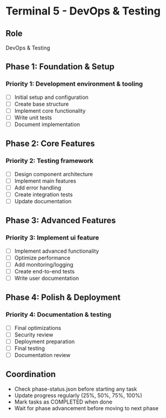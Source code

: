 # Terminal 5 - DevOps & Testing

## Role
DevOps & Testing

## Phase 1: Foundation & Setup
### Priority 1: Development environment & tooling
- [ ] Initial setup and configuration
- [ ] Create base structure
- [ ] Implement core functionality
- [ ] Write unit tests
- [ ] Document implementation

## Phase 2: Core Features
### Priority 2: Testing framework
- [ ] Design component architecture
- [ ] Implement main features
- [ ] Add error handling
- [ ] Create integration tests
- [ ] Update documentation

## Phase 3: Advanced Features
### Priority 3: Implement ui feature
- [ ] Implement advanced functionality
- [ ] Optimize performance
- [ ] Add monitoring/logging
- [ ] Create end-to-end tests
- [ ] Write user documentation

## Phase 4: Polish & Deployment
### Priority 4: Documentation & testing
- [ ] Final optimizations
- [ ] Security review
- [ ] Deployment preparation
- [ ] Final testing
- [ ] Documentation review

## Coordination
- Check phase-status.json before starting any task
- Update progress regularly (25%, 50%, 75%, 100%)
- Mark tasks as COMPLETED when done
- Wait for phase advancement before moving to next phase
